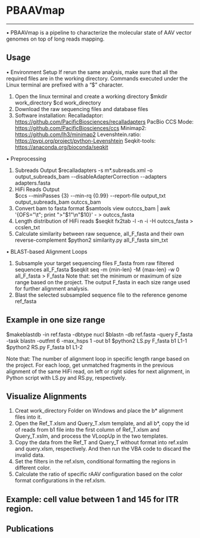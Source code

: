 # PBAAVmap
---
• PBAAVmap is a pipeline to characterize the molecular state of AAV vector genomes on top of long reads mapping.

Usage
---
• Environment Setup
If rerun the same analysis, make sure that all the required files are in the working directory. Commands executed under the Linux terminal are prefixed with a “$” character.
1.	Open the linux terminal and create a working directory
$mkdir work_directory
$cd work_directory
2.	Download the raw sequencing files and database files
3.  Software installation: 
 Recalladaptor: https://github.com/PacificBiosciences/recalladapters
 PacBio CCS Mode: https://github.com/PacificBiosciences/ccs
 Minimap2: https://github.com/lh3/minimap2
 Levenshtein.ratio: https://pypi.org/project/python-Levenshtein
 Seqkit-tools: https://anaconda.org/bioconda/seqkit

• Preprocessing
1.	Subreads Output
$recalladapters -s m*.subreads.xml -o output_subreads_bam --disableAdapterCorrection --adapters adapters.fasta
2.	HiFi Reads Output	 
$ccs --minPasses {3} --min-rq {0.99} --report-file output_txt output_subreads_bam outccs_bam	
3.	Convert bam to fasta format
$samtools view outccs_bam | awk '{OFS="\t"; print ">"$1"\n"$10}' - > outccs_fasta
4.	Length distribution of HiFi reads
$seqkit fx2tab -l -n -i -H outccs_fasta > ccslen_txt
5.  Calculate similarity between raw sequence, all_F_fasta and their own reverse-complement
$python2 similarity.py all_F_fasta sim_txt

• BLAST-based Alignment Loops
1. Subsample your target sequencing files F_fasta from raw filtered sequences all_F_fasta
$seqkit seq -m {min-len} -M {max-len} -w 0 all_F_fasta > F_fasta
Note that: set the minimum or maximum of size range based on the project. The output F_fasta in each size range used for further alignment analysis.
2. Blast the selected subsampled sequence file to the reference genome ref_fasta

Example in one size range
---
$makeblastdb -in ref.fasta -dbtype nucl
$blastn -db ref.fasta -query F_fasta -task blastn -outfmt 6 -max_hsps 1 -out b1
$python2 LS.py F_fasta b1 L1-1
$python2 RS.py F_fasta b1 L1-2

Note that: 
The number of alignment loop in specific length range based on the project. 
For each loop, get unmatched fragments in the previous alignment of the same HiFi read, on left or right sides for next alignment, in Python script with LS.py and RS.py, respectively.



Visualize Alignments
---
1. Creat work_directory Folder on Windows and place the b* alignment files into it.
2. Open the Ref_T.xlsm and Query_T.xlsm template, and all b*, copy the id of reads from b1 file into the first column of Ref_T.xlsm and Query_T.xslm, and process the VLoopUp in the two templates.
3. Copy the data from the Ref_T and Query_T without format into ref.xslm and query.xlsm, respectively. And then run the VBA code to discard the invalid data.
4. Set the filters in the ref.xlsm, conditional formatting the regions in different color.
5. Calculate the ratio of specific rAAV configuration based on the color format configurations in the ref.xlsm.

Example: cell value between 1 and 145 for ITR region.
---




Publications
---
